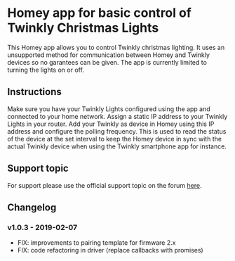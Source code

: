 # Homey app for basic control of Twinkly Christmas Lights
This Homey app allows you to control Twinkly christmas lighting. It uses an unsupported method for communication between Homey and Twinkly devices so no garantees can be given. The app is currently limited to turning the lights on or off.

## Instructions
Make sure you have your Twinkly Lights configured using the app and connected to your home network. Assign a static IP address to your Twinkly Lights in your router. Add your Twinkly as device in Homey using this IP address and configure the polling frequency. This is used to read the status of the device at the set interval to keep the Homey device in sync with the actual Twinkly device when using the Twinkly smartphone app for instance.

## Support topic
For support please use the official support topic on the forum [here](https://community.athom.com/t/4386).

## Changelog
### v1.0.3 - 2019-02-07
* FIX: improvements to pairing template for firmware 2.x
* FIX: code refactoring in driver (replace callbacks with promises)

